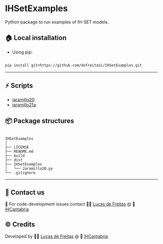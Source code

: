 
# IHSetExamples
Python package to run examples of IH-SET models.

## :house: Local installation
* Using pip:
```bash

pip install git+https://github.com/defreitasL/IHSetExamples.git

```

---
## :zap: Scripts

* [jaramillo20](./IHSetExamples/Jaramillo20.py):
* [jaramillo21a](./IHSetExamples/Jaramillo21a.py):

## :package: Package structures
````

IHSetExamples
|
├── LICENSE
├── README.md
├── build
├── dist
├── IHSetExamples
│   └── Jaramillo20.py
└── .gitignore

````

---

## :incoming_envelope: Contact us
:snake: For code-development issues contact :man_technologist: [Lucas de Freitas](https://github.com/defreitasL) @ :office: [IHCantabria](https://github.com/IHCantabria)

## :copyright: Credits
Developed by :man_technologist: [Lucas de Freitas](https://github.com/defreitasL) @ :office: [IHCantabria](https://github.com/IHCantabria).
